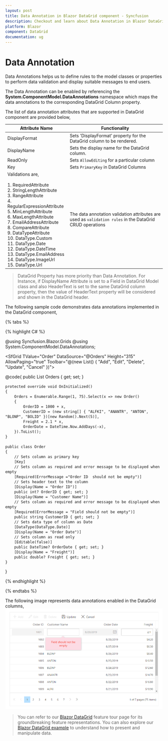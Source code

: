 ```yaml
---
layout: post
title: Data Annotation in Blazor DataGrid component - Syncfusion
description: Checkout and learn about Data Annotation in Blazor DataGrid component of Syncfusion, and more details
platform: Blazor
component: DataGrid
documentation: ug
---
```


# Data Annotation

Data Annotations helps us to define rules to the model classes or properties to perform data validation and display suitable messages to end users.

The Data Annotation can be enabled by referencing the **System.ComponentModel.DataAnnotations** namespace which maps the data annotations to the corresponding DataGrid Column property.

The list of data annotation attributes that are supported in DataGrid component are provided below,

| Attribute Name | Functionality |
|-------|---------|
| DisplayFormat | Sets 'DisplayFormat' property for the DataGrid column to be rendered.|
| DisplayName | Sets the display name for the DataGrid column.|
| ReadOnly | Sets `AllowEditing` for a particular column |
| Key | Sets `PrimaryKey` in DataGrid Columns |
| Validations are,<br><br>1. RequiredAttribute<br>2. StringLengthAttribute<br>3. RangeAttribute<br>4. RegularExpressionAttribute<br>5. MinLengthAttribute<br>6. MaxLengthAttribute<br>7. EmailAddressAttribute<br>8. CompareAttribute<br>9. DataTypeAttribute<br>10.  DataType.Custom<br>11. DataType.Date<br>12. DataType.DateTime<br>13. DataType.EmailAddress<br>14. DataType.ImageUrl<br>15. DataType.Url | The data annotation validation attributes are used as `validation rules` in the DataGrid CRUD operations|

> DataGrid Property has more priority than Data Annotation. For Instance, if DisplayName Attribute is set to a Field in DataGrid Model class and also HeaderText is set to the same DataGrid column property, then the value of HeaderText property will be considered and shown in the DataGrid header.

The following sample code demonstrates data annotations implemented in the DataGrid component,

{% tabs %}

{% highlight C# %}

@using Syncfusion.Blazor.Grids
@using System.ComponentModel.DataAnnotations;

<SfGrid TValue="Order" DataSource="@Orders" Height="315" AllowPaging="true" Toolbar="@(new List<string>() { "Add", "Edit", "Delete", "Update", "Cancel" })">
    <GridEditSettings AllowAdding="true" AllowEditing="true" AllowDeleting="true"></GridEditSettings>
    <GridColumns>
        <GridColumn Field=@nameof(Order.OrderID) TextAlign="TextAlign.Right" Width="120"></GridColumn>
        <GridColumn Field=@nameof(Order.CustomerID) Width="120"></GridColumn>
        <GridColumn Field=@nameof(Order.OrderDate) EditType="EditType.DatePickerEdit" Format="d" TextAlign="TextAlign.Right" Width="130" Type="ColumnType.Date"></GridColumn>
        <GridColumn Field=@nameof(Order.Freight) HeaderText="Freight" TextAlign="TextAlign.Right" Format="C2" Width="120"></GridColumn>
    </GridColumns>
</SfGrid>

@code{
    public List<Order> Orders { get; set; }

    protected override void OnInitialized()
    {
        Orders = Enumerable.Range(1, 75).Select(x => new Order()
        {
            OrderID = 1000 + x,
            CustomerID = (new string[] { "ALFKI", "ANANTR", "ANTON", "BLONP", "BOLID" })[new Random().Next(5)],
            Freight = 2.1 * x,
            OrderDate = DateTime.Now.AddDays(-x),
        }).ToList();
    }

    public class Order
    {
        // Sets column as primary key
        [Key]
        // Sets column as required and error message to be displayed when empty
        [Required(ErrorMessage ="Order ID  should not be empty")]
        // Sets header text to the column
        [Display(Name = "Order ID")]
        public int? OrderID { get; set; }
        [Display(Name = "Customer Name")]
        // Sets column as required and error message to be displayed when empty
        [Required(ErrorMessage = "Field should not be empty")]
        public string CustomerID { get; set; }
        // Sets data type of column as Date
        [DataType(DataType.Date)]
        [Display(Name = "Order Date")]
        // Sets column as read only
        [Editable(false)]
        public DateTime? OrderDate { get; set; }
        [Display(Name = "Freight")]
        public double? Freight { get; set; }
    }
}

{% endhighlight %}

{% endtabs  %}

The following image represents data annotations enabled in the DataGrid columns,
![Data Annotations](./images/data-annotations.png)

> You can refer to our [Blazor DataGrid](https://www.syncfusion.com/blazor-components/blazor-datagrid) feature tour page for its groundbreaking feature representations. You can also explore our [Blazor DataGrid example](https://blazor.syncfusion.com/demos/datagrid/overview?theme=bootstrap4) to understand how to present and manipulate data.
